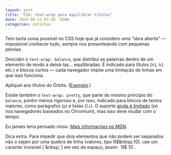 ```yaml
---
layout: post
title: "CSS: text-wrap para equilibrar títulos"
date: 2024-09-12 07:39 -0300
categories: notinhas
---
```

Tem tanta coisa possível no CSS hoje que já considero uma “obra aberta” — impossível conhecer tudo, sempre nos presenteando com pequenas pérolas.

Descobri o `text-wrap: balance`, que distribui as palavras dentro de um elemento de modo a deixá-las… equilibradas. É indicado para títulos (`h1`, `h2` etc.) e blocos curtos — cada navegador impõe uma limitação de linhas em que isso funciona.

Apliquei aos títulos do Órbita. ([Exemplo](https://manualdousuario.net/orbita-post/ticci-tabs-um-jeito-simples-de-acompanhar-seis-a-sete-sites-favoritos-ios/).)

Existe também o `text-wrap: pretty`, que parte do mesmo princípio do `balance`, porém menos rigoroso e, por isso, indicado para blocos de textos maiores, como parágrafos (`p`) e listas (`li`). O suporte [ainda é limitado](https://caniuse.com/mdn-css_properties_text-wrap_pretty) (só nos navegadores baseados no Chromium), mas isso deve mudar com o tempo.

Eu jamais teria pensado nisso. [Mais informações no MDN](https://developer.mozilla.org/en-US/docs/Web/CSS/text-wrap).

Dica extra. Para impedir que dois elementos que não podem ser separados não o sejam por uma quebra de linha (valores, tipo R$&nbsp;10), use um caracter invisível (`&nbsp;`) em vez de espaço, assim: `R$&nbsp;10`.